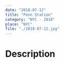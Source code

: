 ```yaml
---
date: "2018-07-12"
title: "Penn Station"
category: "NYC - 2018"
place: "NYC"
file: "./2018-07-12.jpg"
---
```

# Description
